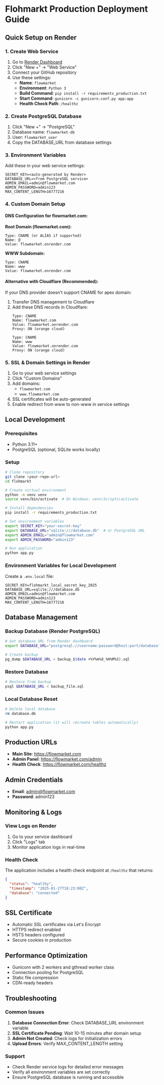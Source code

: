 # Flohmarkt Production Deployment Guide

## Quick Setup on Render

### 1. Create Web Service
1. Go to [Render Dashboard](https://dashboard.render.com)
2. Click "New +" → "Web Service"
3. Connect your GitHub repository
4. Use these settings:
   - **Name**: `flowmarket`
   - **Environment**: `Python 3`
   - **Build Command**: `pip install -r requirements_production.txt`
   - **Start Command**: `gunicorn -c gunicorn.conf.py app:app`
   - **Health Check Path**: `/healthz`

### 2. Create PostgreSQL Database
1. Click "New +" → "PostgreSQL"
2. Database name: `flowmarket-db`
3. User: `flowmarket_user`
4. Copy the DATABASE_URL from database settings

### 3. Environment Variables
Add these in your web service settings:
```
SECRET_KEY=<auto-generated by Render>
DATABASE_URL=<from PostgreSQL service>
ADMIN_EMAIL=admin@flowmarket.com
ADMIN_PASSWORD=admin123
MAX_CONTENT_LENGTH=16777216
```

### 4. Custom Domain Setup

#### DNS Configuration for flowmarket.com:
**Root Domain (flowmarket.com):**
```
Type: CNAME (or ALIAS if supported)
Name: @
Value: flowmarket.onrender.com
```

**WWW Subdomain:**
```
Type: CNAME
Name: www
Value: flowmarket.onrender.com
```

#### Alternative with Cloudflare (Recommended):
If your DNS provider doesn't support CNAME for apex domain:
1. Transfer DNS management to Cloudflare
2. Add these DNS records in Cloudflare:
   ```
   Type: CNAME
   Name: flowmarket.com
   Value: flowmarket.onrender.com
   Proxy: ON (orange cloud)
   
   Type: CNAME
   Name: www
   Value: flowmarket.onrender.com
   Proxy: ON (orange cloud)
   ```

### 5. SSL & Domain Settings in Render
1. Go to your web service settings
2. Click "Custom Domains"
3. Add domains:
   - `flowmarket.com`
   - `www.flowmarket.com`
4. SSL certificates will be auto-generated
5. Enable redirect from www to non-www in service settings

## Local Development

### Prerequisites
- Python 3.11+
- PostgreSQL (optional, SQLite works locally)

### Setup
```bash
# Clone repository
git clone <your-repo-url>
cd flohmarkt

# Create virtual environment
python -m venv venv
source venv/bin/activate  # On Windows: venv\Scripts\activate

# Install dependencies
pip install -r requirements_production.txt

# Set environment variables
export SECRET_KEY="your-secret-key"
export DATABASE_URL="sqlite:///database.db"  # or PostgreSQL URL
export ADMIN_EMAIL="admin@flowmarket.com"
export ADMIN_PASSWORD="admin123"

# Run application
python app.py
```

### Environment Variables for Local Development
Create a `.env.local` file:
```
SECRET_KEY=flohmarkt_local_secret_key_2025
DATABASE_URL=sqlite:///database.db
ADMIN_EMAIL=admin@flowmarket.com
ADMIN_PASSWORD=admin123
MAX_CONTENT_LENGTH=16777216
```

## Database Management

### Backup Database (Render PostgreSQL)
```bash
# Get database URL from Render dashboard
export DATABASE_URL="postgresql://username:password@host:port/database"

# Create backup
pg_dump $DATABASE_URL > backup_$(date +%Y%m%d_%H%M%S).sql
```

### Restore Database
```bash
# Restore from backup
psql $DATABASE_URL < backup_file.sql
```

### Local Database Reset
```bash
# Delete local database
rm database.db

# Restart application (it will recreate tables automatically)
python app.py
```

## Production URLs

- **Main Site**: https://flowmarket.com
- **Admin Panel**: https://flowmarket.com/admin
- **Health Check**: https://flowmarket.com/healthz

## Admin Credentials
- **Email**: admin@flowmarket.com
- **Password**: admin123

## Monitoring & Logs

### View Logs on Render
1. Go to your service dashboard
2. Click "Logs" tab
3. Monitor application logs in real-time

### Health Check
The application includes a health check endpoint at `/healthz` that returns:
```json
{
  "status": "healthy",
  "timestamp": "2025-01-27T18:23:00Z",
  "database": "connected"
}
```

## SSL Certificate
- Automatic SSL certificates via Let's Encrypt
- HTTPS redirect enabled
- HSTS headers configured
- Secure cookies in production

## Performance Optimization
- Gunicorn with 2 workers and gthread worker class
- Connection pooling for PostgreSQL
- Static file compression
- CDN-ready headers

## Troubleshooting

### Common Issues
1. **Database Connection Error**: Check DATABASE_URL environment variable
2. **SSL Certificate Pending**: Wait 10-15 minutes after domain setup
3. **Admin Not Created**: Check logs for initialization errors
4. **Upload Errors**: Verify MAX_CONTENT_LENGTH setting

### Support
- Check Render service logs for detailed error messages
- Verify all environment variables are set correctly
- Ensure PostgreSQL database is running and accessible
